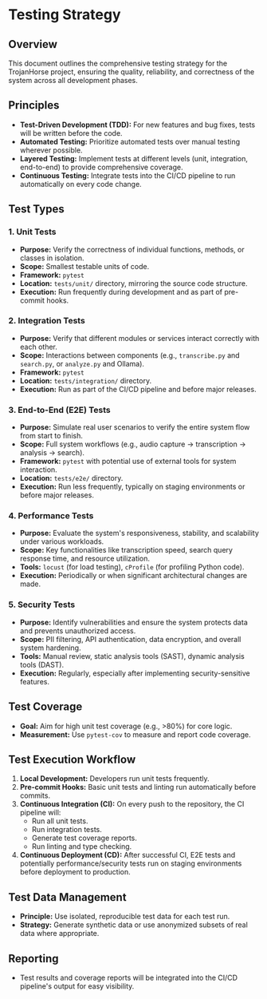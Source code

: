 # Testing Strategy

## Overview

This document outlines the comprehensive testing strategy for the TrojanHorse project, ensuring the quality, reliability, and correctness of the system across all development phases.

## Principles

- **Test-Driven Development (TDD):** For new features and bug fixes, tests will be written before the code.
- **Automated Testing:** Prioritize automated tests over manual testing wherever possible.
- **Layered Testing:** Implement tests at different levels (unit, integration, end-to-end) to provide comprehensive coverage.
- **Continuous Testing:** Integrate tests into the CI/CD pipeline to run automatically on every code change.

## Test Types

### 1. Unit Tests

- **Purpose:** Verify the correctness of individual functions, methods, or classes in isolation.
- **Scope:** Smallest testable units of code.
- **Framework:** `pytest`
- **Location:** `tests/unit/` directory, mirroring the source code structure.
- **Execution:** Run frequently during development and as part of pre-commit hooks.

### 2. Integration Tests

- **Purpose:** Verify that different modules or services interact correctly with each other.
- **Scope:** Interactions between components (e.g., `transcribe.py` and `search.py`, or `analyze.py` and Ollama).
- **Framework:** `pytest`
- **Location:** `tests/integration/` directory.
- **Execution:** Run as part of the CI/CD pipeline and before major releases.

### 3. End-to-End (E2E) Tests

- **Purpose:** Simulate real user scenarios to verify the entire system flow from start to finish.
- **Scope:** Full system workflows (e.g., audio capture -> transcription -> analysis -> search).
- **Framework:** `pytest` with potential use of external tools for system interaction.
- **Location:** `tests/e2e/` directory.
- **Execution:** Run less frequently, typically on staging environments or before major releases.

### 4. Performance Tests

- **Purpose:** Evaluate the system's responsiveness, stability, and scalability under various workloads.
- **Scope:** Key functionalities like transcription speed, search query response time, and resource utilization.
- **Tools:** `locust` (for load testing), `cProfile` (for profiling Python code).
- **Execution:** Periodically or when significant architectural changes are made.

### 5. Security Tests

- **Purpose:** Identify vulnerabilities and ensure the system protects data and prevents unauthorized access.
- **Scope:** PII filtering, API authentication, data encryption, and overall system hardening.
- **Tools:** Manual review, static analysis tools (SAST), dynamic analysis tools (DAST).
- **Execution:** Regularly, especially after implementing security-sensitive features.

## Test Coverage

- **Goal:** Aim for high unit test coverage (e.g., >80%) for core logic.
- **Measurement:** Use `pytest-cov` to measure and report code coverage.

## Test Execution Workflow

1.  **Local Development:** Developers run unit tests frequently.
2.  **Pre-commit Hooks:** Basic unit tests and linting run automatically before commits.
3.  **Continuous Integration (CI):** On every push to the repository, the CI pipeline will:
    -   Run all unit tests.
    -   Run integration tests.
    -   Generate test coverage reports.
    -   Run linting and type checking.
4.  **Continuous Deployment (CD):** After successful CI, E2E tests and potentially performance/security tests run on staging environments before deployment to production.

## Test Data Management

- **Principle:** Use isolated, reproducible test data for each test run.
- **Strategy:** Generate synthetic data or use anonymized subsets of real data where appropriate.

## Reporting

- Test results and coverage reports will be integrated into the CI/CD pipeline's output for easy visibility.
